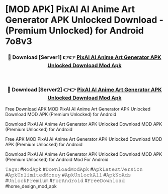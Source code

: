 # [MOD APK] PixAI AI Anime Art Generator APK Unlocked Download - (Premium Unlocked) for Android 7o8v3



<div align="center">
<h3>🔴 Download [Server1] 👉👉 <a href="https://momento.my/?title=PixAI_AI_Anime_Art_Generator_APK_Unlocked_Download">PixAI AI Anime Art Generator APK Unlocked Download Mod Apk</a></h3><br>

<h3>🔴 Download [Server2] 👉👉 <a href="https://momento.my/?title=PixAI_AI_Anime_Art_Generator_APK_Unlocked_Download">PixAI AI Anime Art Generator APK Unlocked Download Mod Apk</a></h3>
</div>



Free Download APK MOD PixAI AI Anime Art Generator APK Unlocked Download MOD APK (Premium Unlocked) for Android

Download PixAI AI Anime Art Generator APK Unlocked Download MOD APK (Premium Unlocked) for Android

Free APK MOD PixAI AI Anime Art Generator APK Unlocked Download MOD APK (Premium Unlocked) for Android

Download PixAI AI Anime Art Generator APK Unlocked Download MOD APK (Premium Unlocked) for Android Mod For Android

𝚃𝚊𝚐𝚜: #𝙼𝚘𝚍𝙰𝚙𝚔 #𝙳𝚘𝚠𝚗𝚕𝚘𝚊𝚍𝙼𝚘𝚍𝙰𝚙𝚔 #𝙰𝚙𝚔𝙻𝚊𝚝𝚎𝚜𝚝𝚅𝚎𝚛𝚜𝚒𝚘𝚗 #𝙰𝚙𝚔𝚄𝚗𝚕𝚒𝚖𝚒𝚝𝚎𝚍𝙼𝚘𝚗𝚎𝚢 #𝙰𝚙𝚔𝚄𝚗𝚕𝚘𝚌𝚔𝙰𝚕𝚕 #𝙰𝚙𝚔𝙽𝚘𝙰𝚍𝚜 #𝚄𝚗𝚕𝚘𝚌𝚔𝙿𝚛𝚎𝚖𝚒𝚞𝚖 #𝙵𝚘𝚛𝙰𝚗𝚍𝚛𝚘𝚒𝚍 #𝙵𝚛𝚎𝚎𝙳𝚘𝚠𝚗𝚕𝚘𝚊𝚍 #home_design_mod_apk
